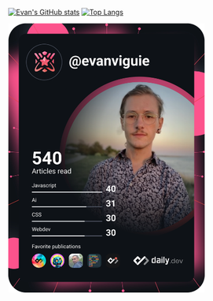 [![Evan's GitHub stats](https://github-readme-stats.vercel.app/api?username=evanviguie&hide=stars,prs,issues&show_icons=true&theme=dracula)](https://github.com/evanviguie/github-readme-stats)
[![Top Langs](https://github-readme-stats.vercel.app/api/top-langs/?username=evanviguie&theme=dracula)](https://github.com/evanviguie/github-readme-stats)

<a href="https://app.daily.dev/evanviguie"><img src="https://github.com/EvanViguie/EvanViguie/blob/main/devcard.svg" width="400" alt="Evan Viguié's Dev Card"/></a>
